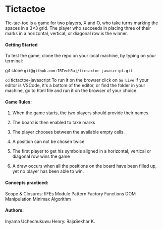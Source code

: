 # Tictactoe

Tic-tac-toe is a game for two players, X and O, who take turns marking the spaces in a 3×3 grid. The player who succeeds in placing three of their marks in a horizontal, vertical, or diagonal row is the winner.

#### Getting Started

To test the game, clone the repo on your local machine, by typing on your terminal:

git clone `git@github.com:IBTechRaj/tictactoe-javascript.git`

`cd` tictactoe-javascript
To run it on the browser click on `Go Live` if your editor is VSCode, it's a bottom of the editor, or find the folder in your machine, go to html file and run it on the browser of your choice.

#### Game Rules:

1. When the game starts, the two players should provide their names.

2. The board is then enabled to take marks

3. The player chooses between the available empty cells.

4. A position can not be chosen twice

5. The first player to get his symbols aligned in a horizontal, vertical or diagonal row wins the game

6. A draw occurs when all the positions on the board have been filled up, yet no player has been able to win.

#### Concepts practiced:

Scope & Closures:
IIFEs
Module Pattern
Factory Functions
DOM Manipulation
Minimax Algorithm

#### Authors:

Inyama Uchechukuwu Henry.
RajaSekhar K.
